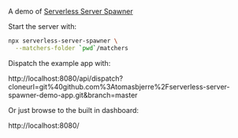 A demo of [Serverless Server Spawner](https://github.com/tomasbjerre/serverless-server-spawner)

Start the server with:

```sh
npx serverless-server-spawner \
  --matchers-folder `pwd`/matchers
```

Dispatch the example app with:

http://localhost:8080/api/dispatch?cloneurl=git%40github.com%3Atomasbjerre%2Fserverless-server-spawner-demo-app.git&branch=master

Or just browse to the built in dashboard:

http://localhost:8080/

